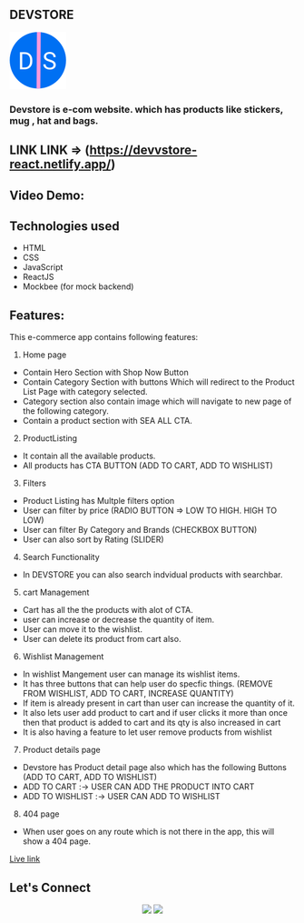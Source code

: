 ## DEVSTORE
![shopping_cart_black_24dp 1](https://raw.githubusercontent.com/m26unkwn/devstore-ecom/7dc28a1d4b4313a011b4e2ef3ddf89537c461538/src/assets/Devlogo.svg)

### Devstore is e-com website. which has products like stickers, mug , hat and bags.

## LINK LINK => (https://devvstore-react.netlify.app/)

## Video Demo:



## Technologies used
 - HTML
 - CSS
 - JavaScript
 - ReactJS
 - Mockbee (for mock backend)
 
## Features:

This e-commerce app contains following features:

1. Home page
  - Contain Hero Section with Shop Now Button
  - Contain Category Section with buttons Which will redirect to the Product List Page with category selected. 
  - Category section also contain image which will navigate to new page of the following category.
  - Contain a product section with SEA ALL CTA.
2. ProductListing
  - It contain all the available products.
  - All products has CTA BUTTON (ADD TO CART, ADD TO WISHLIST)
3. Filters
  - Product Listing has Multple filters option
  - User can filter by price (RADIO BUTTON => LOW TO HIGH. HIGH TO LOW)
  - User can filter By Category and Brands (CHECKBOX BUTTON)
  - User can also sort by Rating (SLIDER)
4. Search Functionality
  - In DEVSTORE you can also search indvidual products with searchbar.
5. cart Management
  - Cart has all the the products with alot of CTA.
  - user can increase or decrease the quantity of item.
  - User can move it to the wishlist.
  - User can delete its product from cart also.
6. Wishlist Management
  - In wishlist Mangement user can manage its wishlist items.
  - It has three buttons that can help user do specfic things. (REMOVE FROM WISHLIST, ADD TO CART, INCREASE QUANTITY)
  - If item is already present in cart than user can increase the quantity of it.
  - It also lets user add product to cart and if user clicks it more than once then that product is added to cart and its qty is also increased in cart
  - It is also having a feature to let user remove products from wishlist
7. Product details page
  - Devstore has Product detail page also which has the following Buttons (ADD TO CART, ADD TO WISHLIST)
  - ADD TO CART :-> USER CAN ADD THE PRODUCT INTO CART 
  - ADD TO WISHLIST :-> USER CAN ADD TO WISHLIST
8. 404 page
  - When user goes on any route which is not there in the app, this will show a 404 page.


[Live link](https://devvstore-react.netlify.app/)

## Let's Connect

<p align="center">
<a href="https://twitter.com/getumank"><img src="https://img.shields.io/badge/Twitter-1DA1F2?style=for-the-badge&logo=twitter&logoColor=white"/></a>
<a href="https://www.linkedin.com/in/monu-shukla/"><img src="https://img.shields.io/badge/LinkedIn-0077B5?style=for-the-badge&logo=linkedin&logoColor=white"/></a>
</p>

